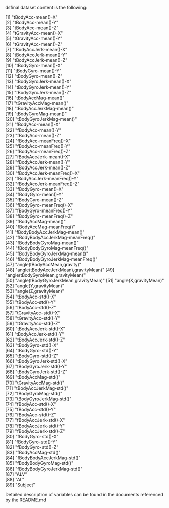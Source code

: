 dsfinal dataset content is the following:

 [1] "tBodyAcc-mean()-X"                   
 [2] "tBodyAcc-mean()-Y"                   
 [3] "tBodyAcc-mean()-Z"                   
 [4] "tGravityAcc-mean()-X"                
 [5] "tGravityAcc-mean()-Y"                
 [6] "tGravityAcc-mean()-Z"                
 [7] "tBodyAccJerk-mean()-X"               
 [8] "tBodyAccJerk-mean()-Y"               
 [9] "tBodyAccJerk-mean()-Z"               
[10] "tBodyGyro-mean()-X"                  
[11] "tBodyGyro-mean()-Y"                  
[12] "tBodyGyro-mean()-Z"                  
[13] "tBodyGyroJerk-mean()-X"              
[14] "tBodyGyroJerk-mean()-Y"              
[15] "tBodyGyroJerk-mean()-Z"              
[16] "tBodyAccMag-mean()"                  
[17] "tGravityAccMag-mean()"               
[18] "tBodyAccJerkMag-mean()"              
[19] "tBodyGyroMag-mean()"                 
[20] "tBodyGyroJerkMag-mean()"             
[21] "fBodyAcc-mean()-X"                   
[22] "fBodyAcc-mean()-Y"                   
[23] "fBodyAcc-mean()-Z"                   
[24] "fBodyAcc-meanFreq()-X"               
[25] "fBodyAcc-meanFreq()-Y"               
[26] "fBodyAcc-meanFreq()-Z"               
[27] "fBodyAccJerk-mean()-X"               
[28] "fBodyAccJerk-mean()-Y"               
[29] "fBodyAccJerk-mean()-Z"               
[30] "fBodyAccJerk-meanFreq()-X"           
[31] "fBodyAccJerk-meanFreq()-Y"           
[32] "fBodyAccJerk-meanFreq()-Z"           
[33] "fBodyGyro-mean()-X"                  
[34] "fBodyGyro-mean()-Y"                  
[35] "fBodyGyro-mean()-Z"                  
[36] "fBodyGyro-meanFreq()-X"              
[37] "fBodyGyro-meanFreq()-Y"              
[38] "fBodyGyro-meanFreq()-Z"              
[39] "fBodyAccMag-mean()"                  
[40] "fBodyAccMag-meanFreq()"              
[41] "fBodyBodyAccJerkMag-mean()"          
[42] "fBodyBodyAccJerkMag-meanFreq()"      
[43] "fBodyBodyGyroMag-mean()"             
[44] "fBodyBodyGyroMag-meanFreq()"         
[45] "fBodyBodyGyroJerkMag-mean()"         
[46] "fBodyBodyGyroJerkMag-meanFreq()"     
[47] "angle(tBodyAccMean,gravity)"         
[48] "angle(tBodyAccJerkMean),gravityMean)"
[49] "angle(tBodyGyroMean,gravityMean)"    
[50] "angle(tBodyGyroJerkMean,gravityMean)"
[51] "angle(X,gravityMean)"                
[52] "angle(Y,gravityMean)"                
[53] "angle(Z,gravityMean)"                
[54] "tBodyAcc-std()-X"                    
[55] "tBodyAcc-std()-Y"                    
[56] "tBodyAcc-std()-Z"                    
[57] "tGravityAcc-std()-X"                 
[58] "tGravityAcc-std()-Y"                 
[59] "tGravityAcc-std()-Z"                 
[60] "tBodyAccJerk-std()-X"                
[61] "tBodyAccJerk-std()-Y"                
[62] "tBodyAccJerk-std()-Z"                
[63] "tBodyGyro-std()-X"                   
[64] "tBodyGyro-std()-Y"                   
[65] "tBodyGyro-std()-Z"                   
[66] "tBodyGyroJerk-std()-X"               
[67] "tBodyGyroJerk-std()-Y"               
[68] "tBodyGyroJerk-std()-Z"               
[69] "tBodyAccMag-std()"                   
[70] "tGravityAccMag-std()"                
[71] "tBodyAccJerkMag-std()"               
[72] "tBodyGyroMag-std()"                  
[73] "tBodyGyroJerkMag-std()"              
[74] "fBodyAcc-std()-X"                    
[75] "fBodyAcc-std()-Y"                    
[76] "fBodyAcc-std()-Z"                    
[77] "fBodyAccJerk-std()-X"                
[78] "fBodyAccJerk-std()-Y"                
[79] "fBodyAccJerk-std()-Z"                
[80] "fBodyGyro-std()-X"                   
[81] "fBodyGyro-std()-Y"                   
[82] "fBodyGyro-std()-Z"                   
[83] "fBodyAccMag-std()"                   
[84] "fBodyBodyAccJerkMag-std()"           
[85] "fBodyBodyGyroMag-std()"              
[86] "fBodyBodyGyroJerkMag-std()"          
[87] "ALV"                                 
[88] "AL"                                  
[89] "Subject"                             


Detailed description of variables can be found in the documents referenced by the README.md